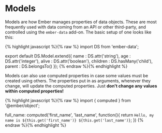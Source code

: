# Models

Models are how Ember manages properties of data objects. These are most frequently used with data coming from an API or other third-party, and controlled using the `ember-data` add-on. The basic setup of one looks like this:

{% highlight javascript %}{% raw %}
import DS from 'ember-data';

export default DS.Model.extend({
  name     : DS.attr('string'),
  age      : DS.attr('integer'),
  alive    : DS.attr('boolean'),
  children : DS.hasMany('child'),
  parent   : DS.belongsTo()
});
{% endraw %}{% endhighlight %}

Models can also use computed properties in case some values must be created using others. The properties put in as arguments, whenever they change, will update the computed properties. Just **don't change any values within computed properties!**

{% highlight javascript %}{% raw %}
import { computed } from '@ember/object';

  full_name: computed('first_name', 'last_name', function(){
    return `Hello, my name is ${this.get('first_name')} ${this.get('last_name')}`;
  })
{% endraw %}{% endhighlight %}
